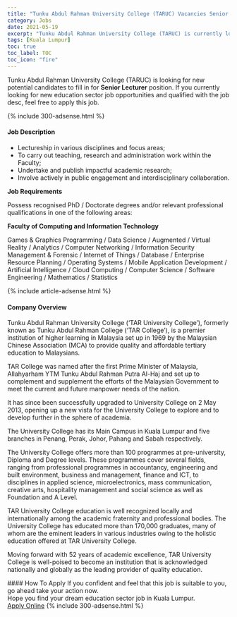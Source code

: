 ```yaml
---
title: "Tunku Abdul Rahman University College (TARUC) Vacancies Senior Lecturer" 
category: Jobs 
date: 2021-05-19 
excerpt: "Tunku Abdul Rahman University College (TARUC) is currently looking for suitable person to fill in the Senior Lecturer which positioned at Kuala Lumpur" 
tags: [Kuala Lumpur] 
toc: true 
toc_label: TOC 
toc_icon: "fire" 
--- 
```


<p>Tunku Abdul Rahman University College (TARUC) is looking for new potential candidates to fill in for <b>Senior Lecturer</b> position. If you currently looking for new education sector job opportunities and qualified with the job desc, feel free to apply this job.
</p>{% include 300-adsense.html %} 
<div><div><h4>Job Description</h4></div><div><div><span><div><ul><li>Lectureship in various disciplines and focus areas;</li><li>To carry out teaching, research and administration work within the Faculty;</li><li>Undertake and publish impactful academic research;&#160;</li><li>Involve actively in public engagement and interdisciplinary collaboration.</li></ul><p><strong>Job Requirements</strong></p><p>Possess recognised PhD / Doctorate degrees and/or relevant professional qualifications in one of the following areas:</p><p><strong>Faculty of Computing and Information Technology</strong></p><p>Games &amp; Graphics Programming / Data Science / Augmented / Virtual Reality / Analytics / Computer Networking / Information Security Management &amp; Forensic / Internet of Things / Database / Enterprise Resource Planning / Operating Systems / Mobile Application Development / Artificial Intelligence / Cloud Computing / Computer Science / Software Engineering / Mathematics / Statistics</p></div></span></div></div></div> 
{% include article-adsense.html %} 
<div><div><h4>Company Overview</h4></div><div><div><span><div><p>Tunku Abdul Rahman University College (&#8216;TAR University College&#8217;), formerly known as Tunku Abdul Rahman College (&#8216;TAR College&#8217;), is a premier institution of higher learning in Malaysia set up in 1969 by the Malaysian Chinese Association (MCA) to provide quality and affordable tertiary education to Malaysians.</p><p>TAR College was named after the first Prime Minister of Malaysia, Allahyarham YTM Tunku Abdul Rahman Putra Al-Haj and set up to complement and supplement the efforts of the Malaysian Government to meet the current and future manpower needs of the nation.</p><p>It has since been successfully upgraded to University College on 2 May 2013, opening up a new vista for the University College to explore and to develop further in the sphere of academia.</p><p>The University College has its Main Campus in Kuala Lumpur and five branches in Penang, Perak, Johor, Pahang and Sabah respectively.</p><p>The University College offers more than 100 programmes at pre-university, Diploma and Degree levels. These programmes cover several fields, ranging from professional programmes in accountancy, engineering and built environment, business and management, finance and ICT, to disciplines in applied science, microelectronics, mass communication, creative arts, hospitality management and social science as well as Foundation and A Level.</p><p>TAR University College education is well recognized locally and internationally among the academic fraternity and professional bodies. The University College has educated more than 170,000 graduates, many of whom are the eminent leaders in various industries owing to the holistic education offered at TAR University College.</p><p>Moving forward with 52 years of academic excellence, TAR University College is well-poised to become an institution that is acknowledged nationally and globally as the leading provider of quality education.</p></div></span></div></div></div> 
#### How To Apply 
If you confident and feel that this job is suitable to you, go ahead take your action now. <br/> 
Hope you find your dream education sector job in Kuala Lumpur. <br/> 
<a href="https://www.jobstreet.com.my/en/job/senior-lecturer-4570146?jobId=jobstreet-my-job-4570146" class="btn btn--info" target="_blank" rel="nofollow noopenner">Apply Online</a> 
{% include 300-adsense.html %} 